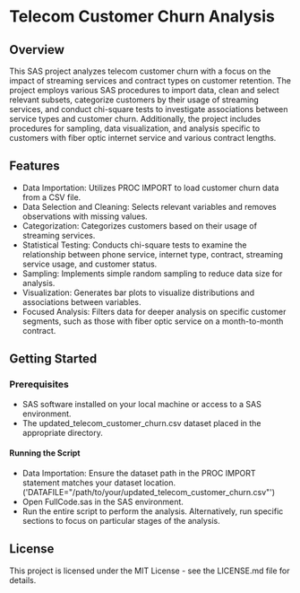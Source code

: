 # Telecom Customer Churn Analysis
## Overview
This SAS project analyzes telecom customer churn with a focus on the impact of streaming services and contract types on customer retention. The project employs various SAS procedures to import data, clean and select relevant subsets, categorize customers by their usage of streaming services, and conduct chi-square tests to investigate associations between service types and customer churn. Additionally, the project includes procedures for sampling, data visualization, and analysis specific to customers with fiber optic internet service and various contract lengths.

## Features
- Data Importation: Utilizes PROC IMPORT to load customer churn data from a CSV file.
- Data Selection and Cleaning: Selects relevant variables and removes observations with missing values.
- Categorization: Categorizes customers based on their usage of streaming services.
- Statistical Testing: Conducts chi-square tests to examine the relationship between phone service, internet type, contract, streaming service usage, and customer status.
- Sampling: Implements simple random sampling to reduce data size for analysis.
- Visualization: Generates bar plots to visualize distributions and associations between variables.
- Focused Analysis: Filters data for deeper analysis on specific customer segments, such as those with fiber optic service on a month-to-month contract.

## Getting Started
### Prerequisites
- SAS software installed on your local machine or access to a SAS environment.
- The updated_telecom_customer_churn.csv dataset placed in the appropriate directory.
#### Running the Script
- Data Importation: Ensure the dataset path in the PROC IMPORT statement matches your dataset location.
('DATAFILE="/path/to/your/updated_telecom_customer_churn.csv"')
- Open FullCode.sas in the SAS environment.
- Run the entire script to perform the analysis. Alternatively, run specific sections to focus on particular stages of the analysis.

## License
This project is licensed under the MIT License - see the LICENSE.md file for details.
